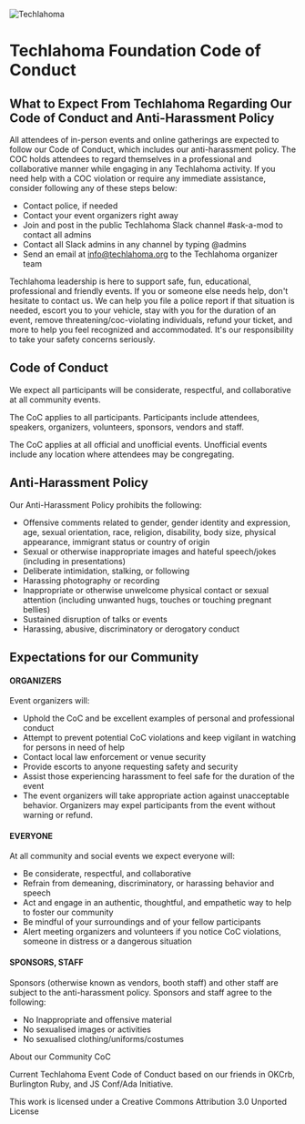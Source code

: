 ![Techlahoma](http://www.fccokc.com/images/techlahoma.png)
# Techlahoma Foundation Code of Conduct

## What to Expect From Techlahoma Regarding Our Code of Conduct and Anti-Harassment Policy
All attendees of in-person events and online gatherings are expected to follow our Code of Conduct, which includes our anti-harassment policy. The COC holds attendees to regard themselves in a professional and collaborative manner while engaging in any Techlahoma activity. If you need help with a COC violation or require any immediate assistance, consider following any of these steps below:
* Contact police, if needed
* Contact your event organizers right away
* Join and post in the public Techlahoma Slack channel #ask-a-mod to contact all admins
* Contact all Slack admins in any channel by typing @admins
* Send an email at info@techlahoma.org to the Techlahoma organizer team

Techlahoma leadership is here to support safe, fun, educational, professional and friendly events. If you or someone else needs help, don't hesitate to contact us. We can help you file a police report if that situation is needed, escort you to your vehicle, stay with you for the duration of an event, remove threatening/coc-violating individuals, refund your ticket, and more to help you feel recognized and accommodated. It's our responsibility to take your safety concerns seriously. 

## Code of Conduct
We expect all participants will be considerate, respectful, and collaborative at all community events.

The CoC applies to all participants. Participants include attendees, speakers, organizers, volunteers, sponsors, vendors and staff.

The CoC applies at all official and unofficial events. Unofficial events include any location where attendees may be congregating.

## Anti-Harassment Policy
Our Anti-Harassment Policy prohibits the following:
* Offensive comments related to gender, gender identity and expression, age, sexual orientation, race, religion, disability, body size, physical appearance, immigrant status or country of origin
* Sexual or otherwise inappropriate images and hateful speech/jokes (including in presentations)
* Deliberate intimidation, stalking, or following
* Harassing photography or recording
* Inappropriate or otherwise unwelcome physical contact or sexual attention (including unwanted hugs, touches or touching pregnant bellies)
* Sustained disruption of talks or events
* Harassing, abusive, discriminatory or derogatory conduct

## Expectations for our Community
#### ORGANIZERS
Event organizers will:
* Uphold the CoC and be excellent examples of personal and professional conduct
* Attempt to prevent potential CoC violations and keep vigilant in watching for persons in need of help
* Contact local law enforcement or venue security
* Provide escorts to anyone requesting safety and security
* Assist those experiencing harassment to feel safe for the duration of the event
* The event organizers will take appropriate action against unacceptable behavior. Organizers may expel participants from the event without warning or refund.

#### EVERYONE
At all community and social events we expect everyone will:
* Be considerate, respectful, and collaborative
* Refrain from demeaning, discriminatory, or harassing behavior and speech
* Act and engage in an authentic, thoughtful, and empathetic way to help to foster our community
* Be mindful of your surroundings and of your fellow participants
* Alert meeting organizers and volunteers if you notice CoC violations, someone in distress or a dangerous situation

#### SPONSORS, STAFF
Sponsors (otherwise known as vendors, booth staff) and other staff are subject to the anti-harassment policy. Sponsors and staff agree to the following:
* No Inappropriate and offensive material
* No sexualised images or activities
* No sexualised clothing/uniforms/costumes


About our Community CoC

Current Techlahoma Event Code of Conduct based on our friends in OKCrb, Burlington Ruby, and JS Conf/Ada Initiative.

This work is licensed under a Creative Commons Attribution 3.0 Unported License
